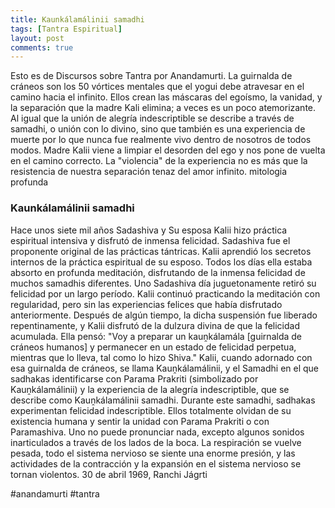 ```yaml
---
title: Kaunkálamálinii samadhi
tags: [Tantra Espiritual]
layout: post
comments: true
---
```

Esto es de Discursos sobre Tantra por Anandamurti. La guirnalda de cráneos son los 50 vórtices mentales que el yogui debe atravesar en el camino hacia el infinito. Ellos crean las máscaras del egoísmo, la vanidad, y la separación que la madre Kali elimina; a veces es un poco atemorizante. Al igual que la unión de alegría indescriptible se describe a través de samadhi, o unión con lo divino, sino que también es una experiencia de muerte por lo que nunca fue realmente vivo dentro de nosotros de todos modos. Madre Kalii viene a limpiar el desorden del ego y nos pone de vuelta en el camino correcto. La "violencia" de la experiencia no es más que la resistencia de nuestra separación tenaz del amor infinito. mitologia profunda

### Kaunkálamálinii samadhi

Hace unos siete mil años Sadashiva y Su esposa Kalii hizo práctica espiritual intensiva y disfrutó de inmensa felicidad. Sadashiva fue el proponente original de las prácticas tántricas. Kalii aprendió los secretos internos de la práctica espiritual de su esposo. Todos los días ella estaba absorto en profunda meditación, disfrutando de la inmensa felicidad de muchos samadhis diferentes. Uno Sadashiva día juguetonamente retiró su felicidad por un largo período. Kalii continuó practicando la meditación con regularidad, pero sin las experiencias felices que había disfrutado anteriormente. Después de algún tiempo, la dicha suspensión fue liberado repentinamente, y Kalii disfrutó de la dulzura divina de que la felicidad acumulada.
Ella pensó: "Voy a preparar un kauṋkálamála [guirnalda de cráneos humanos] y permanecer en un estado de felicidad perpetua, mientras que lo lleva, tal como lo hizo Shiva." Kalii, cuando adornado con esa guirnalda de cráneos, se llama Kauṋkálamálinii, y el Samadhi en el que sadhakas identificarse con Parama Prakriti (simbolizado por Kauṋkálamálinii) y la experiencia de la alegría indescriptible, que se describe como Kauṋkálamálinii samadhi.
Durante este samadhi, sadhakas experimentan felicidad indescriptible. Ellos totalmente olvidan de su existencia humana y sentir la unidad con Parama Prakriti o con Paramashiva. Uno no puede pronunciar nada, excepto algunos sonidos inarticulados a través de los lados de la boca. La respiración se vuelve pesada, todo el sistema nervioso se siente una enorme presión, y las actividades de la contracción y la expansión en el sistema nervioso se tornan violentos.
30 de abril 1969, Ranchi Jágrti

#anandamurti #tantra
